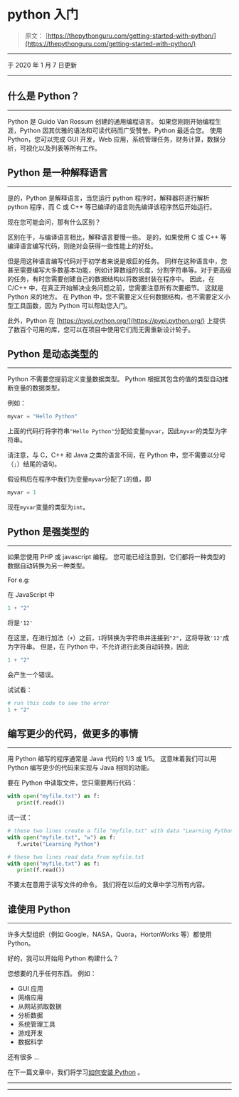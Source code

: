 # python 入门

> 原文： [https://thepythonguru.com/getting-started-with-python/](https://thepythonguru.com/getting-started-with-python/)

* * *

于 2020 年 1 月 7 日更新

* * *

## 什么是 Python？

* * *

Python 是 Guido Van Rossum 创建的通用编程语言。 如果您刚刚开始编程生涯，Python 因其优雅的语法和可读代码而广受赞誉。Python 最适合您。 使用 Python，您可以完成 GUI 开发，Web 应用，系统管理任务，财务计算，数据分析，可视化以及列表等所有工作。

## Python 是一种解释语言

* * *

是的，Python 是解释语言，当您运行 python 程序时，解释器将逐行解析 python 程序，而 C 或 C++ 等已编译的语言则先编译该程序然后开始运行。

现在您可能会问，那有什么区别？

区别在于，与编译语言相比，解释语言要慢一些。 是的，如果使用 C 或 C++ 等编译语言编写代码，则绝对会获得一些性能上的好处。

但是用这种语言编写代码对于初学者来说是艰巨的任务。 同样在这种语言中，您甚至需要编写大多数基本功能，例如计算数组的长度，分割字符串等。对于更高级的任务，有时您需要创建自己的数据结构以将数据封装在程序中。 因此，在 C/C++ 中，在真正开始解决业务问题之前，您需要注意所有次要细节。 这就是 Python 来的地方。 在 Python 中，您不需要定义任何数据结构，也不需要定义小型工具函数，因为 Python 可以帮助您入门。

此外，Python 在 [https://pypi.python.org/](https://pypi.python.org/) 上提供了数百个可用的库，您可以在项目中使用它们而无需重新设计轮子。

## Python 是动态类型的

* * *

Python 不需要您提前定义变量数据类型。 Python 根据其包含的值的类型自动推断变量的数据类型。

例如：

```py
myvar = "Hello Python"

```

上面的代码行将字符串`"Hello Python"`分配给变量`myvar`，因此`myvar`的类型为字符串。

请注意，与 C，C++ 和 Java 之类的语言不同，在 Python 中，您不需要以分号（`;`）结尾的语句。

假设稍后在程序中我们为变量`myvar`分配了`1`的值，即

```py
myvar = 1

```

现在`myvar`变量的类型为`int`。

## Python 是强类型的

* * *

如果您使用 PHP 或 javascript 编程。 您可能已经注意到，它们都将一种类型的数据自动转换为另一种类型。

For e.g:

在 JavaScript 中

```py
1 + "2"

```

将是`'12'`

在这里，在进行加法（`+`）之前，`1`将转换为字符串并连接到`"2"`，这将导致`'12'`成为字符串。 但是，在 Python 中，不允许进行此类自动转换，因此

```py
1 + "2"

```

会产生一个错误。

试试看：

```py
# run this code to see the error
1 + "2" 
```

## 编写更少的代码，做更多的事情

* * *

用 Python 编写的程序通常是 Java 代码的 1/3 或 1/5。 这意味着我们可以用 Python 编写更少的代码来实现与 Java 相同的功能。

要在 Python 中读取文件，您只需要两行代码：

```py
with open("myfile.txt") as f:
   print(f.read())

```

试一试：

```py
# these two lines create a file "myfile.txt" with data "Learning Python"
with open("myfile.txt", "w") as f:
   f.write("Learning Python")

# these two lines read data from myfile.txt
with open("myfile.txt") as f:
   print(f.read()) 
```

不要太在意用于读写文件的命令。 我们将在以后的文章中学习所有内容。

## 谁使用 Python

* * *

许多大型组织（例如 Google，NASA，Quora，HortonWorks 等）都使用 Python。

好的，我可以开始用 Python 构建什么？

您想要的几乎任何东西。 例如：

*   GUI 应用
*   网络应用
*   从网站抓取数据
*   分析数据
*   系统管理工具
*   游戏开发
*   数据科学

还有很多 ...

在下一篇文章中，我们将学习[如何安装 Python](/installing-python3/) 。

* * *

* * *